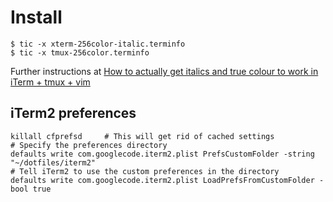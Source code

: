 # Install

    $ tic -x xterm-256color-italic.terminfo
    $ tic -x tmux-256color.terminfo

Further instructions at [How to actually get italics and true colour to work in iTerm + tmux + vim](https://medium.com/@dubistkomisch/how-to-actually-get-italics-and-true-colour-to-work-in-iterm-tmux-vim-9ebe55ebc2be)

## iTerm2 preferences

    killall cfprefsd     # This will get rid of cached settings
    # Specify the preferences directory
    defaults write com.googlecode.iterm2.plist PrefsCustomFolder -string "~/dotfiles/iterm2"
    # Tell iTerm2 to use the custom preferences in the directory
    defaults write com.googlecode.iterm2.plist LoadPrefsFromCustomFolder -bool true
